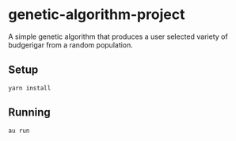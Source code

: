# genetic-algorithm-project
A simple genetic algorithm that produces a user selected variety of budgerigar from a random population.

## Setup
`yarn install`

## Running
`au run`
